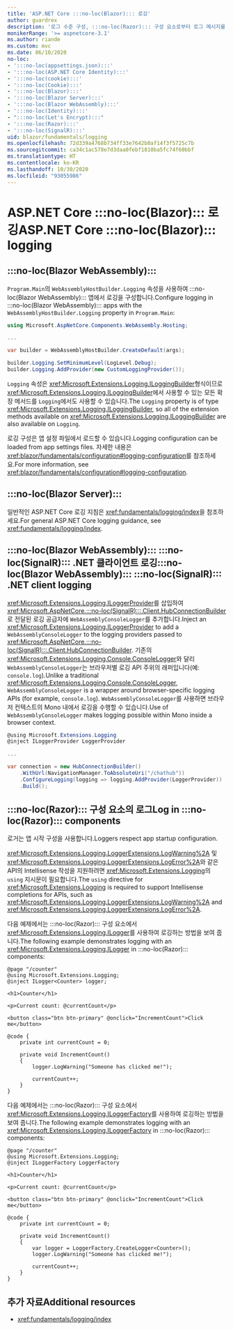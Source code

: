 ```yaml
---
title: 'ASP.NET Core :::no-loc(Blazor)::: 로깅'
author: guardrex
description: '로그 수준 구성, :::no-loc(Razor)::: 구성 요소로부터 로그 메시지를 작성하는 방법을 포함하여 :::no-loc(Blazor)::: 앱의 로깅에 대해 알아봅니다.'
monikerRange: '>= aspnetcore-3.1'
ms.author: riande
ms.custom: mvc
ms.date: 06/10/2020
no-loc:
- ':::no-loc(appsettings.json):::'
- ':::no-loc(ASP.NET Core Identity):::'
- ':::no-loc(cookie):::'
- ':::no-loc(Cookie):::'
- ':::no-loc(Blazor):::'
- ':::no-loc(Blazor Server):::'
- ':::no-loc(Blazor WebAssembly):::'
- ':::no-loc(Identity):::'
- ":::no-loc(Let's Encrypt):::"
- ':::no-loc(Razor):::'
- ':::no-loc(SignalR):::'
uid: blazor/fundamentals/logging
ms.openlocfilehash: 72d339a4768b734ff33e7642b0af14f3f5725c7b
ms.sourcegitcommit: ca34c1ac578e7d3daa0febf1810ba5fc74f60bbf
ms.translationtype: HT
ms.contentlocale: ko-KR
ms.lasthandoff: 10/30/2020
ms.locfileid: "93055986"
---
```

# <a name="aspnet-core-no-locblazor-logging"></a><span data-ttu-id="2964a-103">ASP.NET Core :::no-loc(Blazor)::: 로깅</span><span class="sxs-lookup"><span data-stu-id="2964a-103">ASP.NET Core :::no-loc(Blazor)::: logging</span></span>

## :::no-loc(Blazor WebAssembly):::

<span data-ttu-id="2964a-104">`Program.Main`의 `WebAssemblyHostBuilder.Logging` 속성을 사용하여 :::no-loc(Blazor WebAssembly)::: 앱에서 로깅을 구성합니다.</span><span class="sxs-lookup"><span data-stu-id="2964a-104">Configure logging in :::no-loc(Blazor WebAssembly)::: apps with the `WebAssemblyHostBuilder.Logging` property in `Program.Main`:</span></span>

```csharp
using Microsoft.AspNetCore.Components.WebAssembly.Hosting;

...

var builder = WebAssemblyHostBuilder.CreateDefault(args);

builder.Logging.SetMinimumLevel(LogLevel.Debug);
builder.Logging.AddProvider(new CustomLoggingProvider());
```

<span data-ttu-id="2964a-105">`Logging` 속성은 <xref:Microsoft.Extensions.Logging.ILoggingBuilder>형식이므로 <xref:Microsoft.Extensions.Logging.ILoggingBuilder>에서 사용할 수 있는 모든 확장 메서드를 `Logging`에서도 사용할 수 있습니다.</span><span class="sxs-lookup"><span data-stu-id="2964a-105">The `Logging` property is of type <xref:Microsoft.Extensions.Logging.ILoggingBuilder>, so all of the extension methods available on <xref:Microsoft.Extensions.Logging.ILoggingBuilder> are also available on `Logging`.</span></span>

<span data-ttu-id="2964a-106">로깅 구성은 앱 설정 파일에서 로드할 수 있습니다.</span><span class="sxs-lookup"><span data-stu-id="2964a-106">Logging configuration can be loaded from app settings files.</span></span> <span data-ttu-id="2964a-107">자세한 내용은 <xref:blazor/fundamentals/configuration#logging-configuration>를 참조하세요.</span><span class="sxs-lookup"><span data-stu-id="2964a-107">For more information, see <xref:blazor/fundamentals/configuration#logging-configuration>.</span></span>

## :::no-loc(Blazor Server):::

<span data-ttu-id="2964a-108">일반적인 ASP.NET Core 로깅 지침은 <xref:fundamentals/logging/index>을 참조하세요.</span><span class="sxs-lookup"><span data-stu-id="2964a-108">For general ASP.NET Core logging guidance, see <xref:fundamentals/logging/index>.</span></span>

## <a name="no-locblazor-webassembly-no-locsignalr-net-client-logging"></a><span data-ttu-id="2964a-109">:::no-loc(Blazor WebAssembly)::: :::no-loc(SignalR)::: .NET 클라이언트 로깅</span><span class="sxs-lookup"><span data-stu-id="2964a-109">:::no-loc(Blazor WebAssembly)::: :::no-loc(SignalR)::: .NET client logging</span></span>

<span data-ttu-id="2964a-110"><xref:Microsoft.Extensions.Logging.ILoggerProvider>를 삽입하여 <xref:Microsoft.AspNetCore.:::no-loc(SignalR):::.Client.HubConnectionBuilder>로 전달된 로깅 공급자에 `WebAssemblyConsoleLogger`를 추가합니다.</span><span class="sxs-lookup"><span data-stu-id="2964a-110">Inject an <xref:Microsoft.Extensions.Logging.ILoggerProvider> to add a `WebAssemblyConsoleLogger` to the logging providers passed to <xref:Microsoft.AspNetCore.:::no-loc(SignalR):::.Client.HubConnectionBuilder>.</span></span> <span data-ttu-id="2964a-111">기존의 <xref:Microsoft.Extensions.Logging.Console.ConsoleLogger>와 달리 `WebAssemblyConsoleLogger`는 브라우저별 로깅 API 주위의 래퍼입니다(예: `console.log`).</span><span class="sxs-lookup"><span data-stu-id="2964a-111">Unlike a traditional <xref:Microsoft.Extensions.Logging.Console.ConsoleLogger>, `WebAssemblyConsoleLogger` is a wrapper around browser-specific logging APIs (for example, `console.log`).</span></span> <span data-ttu-id="2964a-112">`WebAssemblyConsoleLogger`를 사용하면 브라우저 컨텍스트의 Mono 내에서 로깅을 수행할 수 있습니다.</span><span class="sxs-lookup"><span data-stu-id="2964a-112">Use of `WebAssemblyConsoleLogger` makes logging possible within Mono inside a browser context.</span></span>

```csharp
@using Microsoft.Extensions.Logging
@inject ILoggerProvider LoggerProvider

...

var connection = new HubConnectionBuilder()
    .WithUrl(NavigationManager.ToAbsoluteUri("/chathub"))
    .ConfigureLogging(logging => logging.AddProvider(LoggerProvider))
    .Build();
```

## <a name="log-in-no-locrazor-components"></a><span data-ttu-id="2964a-113">:::no-loc(Razor)::: 구성 요소의 로그</span><span class="sxs-lookup"><span data-stu-id="2964a-113">Log in :::no-loc(Razor)::: components</span></span>

<span data-ttu-id="2964a-114">로거는 앱 시작 구성을 사용합니다.</span><span class="sxs-lookup"><span data-stu-id="2964a-114">Loggers respect app startup configuration.</span></span>

<span data-ttu-id="2964a-115"><xref:Microsoft.Extensions.Logging.LoggerExtensions.LogWarning%2A> 및 <xref:Microsoft.Extensions.Logging.LoggerExtensions.LogError%2A>와 같은 API의 Intellisense 작성을 지원하려면 <xref:Microsoft.Extensions.Logging>의 `using` 지시문이 필요합니다.</span><span class="sxs-lookup"><span data-stu-id="2964a-115">The `using` directive for <xref:Microsoft.Extensions.Logging> is required to support Intellisense completions for APIs, such as <xref:Microsoft.Extensions.Logging.LoggerExtensions.LogWarning%2A> and <xref:Microsoft.Extensions.Logging.LoggerExtensions.LogError%2A>.</span></span>

<span data-ttu-id="2964a-116">다음 예제에서는 :::no-loc(Razor)::: 구성 요소에서 <xref:Microsoft.Extensions.Logging.ILogger>를 사용하여 로깅하는 방법을 보여 줍니다.</span><span class="sxs-lookup"><span data-stu-id="2964a-116">The following example demonstrates logging with an <xref:Microsoft.Extensions.Logging.ILogger> in :::no-loc(Razor)::: components:</span></span>

```razor
@page "/counter"
@using Microsoft.Extensions.Logging;
@inject ILogger<Counter> logger;

<h1>Counter</h1>

<p>Current count: @currentCount</p>

<button class="btn btn-primary" @onclick="IncrementCount">Click me</button>

@code {
    private int currentCount = 0;

    private void IncrementCount()
    {
        logger.LogWarning("Someone has clicked me!");

        currentCount++;
    }
}
```

<span data-ttu-id="2964a-117">다음 예제에서는 :::no-loc(Razor)::: 구성 요소에서 <xref:Microsoft.Extensions.Logging.ILoggerFactory>를 사용하여 로깅하는 방법을 보여 줍니다.</span><span class="sxs-lookup"><span data-stu-id="2964a-117">The following example demonstrates logging with an <xref:Microsoft.Extensions.Logging.ILoggerFactory> in :::no-loc(Razor)::: components:</span></span>

```razor
@page "/counter"
@using Microsoft.Extensions.Logging;
@inject ILoggerFactory LoggerFactory

<h1>Counter</h1>

<p>Current count: @currentCount</p>

<button class="btn btn-primary" @onclick="IncrementCount">Click me</button>

@code {
    private int currentCount = 0;

    private void IncrementCount()
    {
        var logger = LoggerFactory.CreateLogger<Counter>();
        logger.LogWarning("Someone has clicked me!");

        currentCount++;
    }
}
```

## <a name="additional-resources"></a><span data-ttu-id="2964a-118">추가 자료</span><span class="sxs-lookup"><span data-stu-id="2964a-118">Additional resources</span></span>

* <xref:fundamentals/logging/index>
